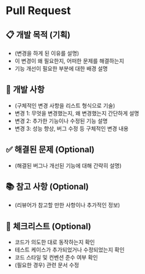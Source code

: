 # Pull Request

## 📋 개발 목적 (기획)

- (변경을 하게 된 이유를 설명)
- 이 변경이 왜 필요한지, 어떠한 문제를 해결하는지
- 기능 개선이 필요한 부분에 대한 배경 설명

## 📌 개발 사항

- (구체적인 변경 사항을 리스트 형식으로 기술)
- 변경 1: 무엇을 변경했는지, 왜 변경했는지 간단하게 설명
- 변경 2: 추가한 기능이나 수정된 기능 설명
- 변경 3: 성능 향상, 버그 수정 등 구체적인 변경 내용

## ✅ 해결된 문제 (Optional)

- (해결된 버그나 개선된 기능에 대해 간략히 설명)

## 📚 참고 사항 (Optional)

- (리뷰어가 참고할 만한 사항이나 추가적인 정보)

## 🚨 체크리스트 (Optional)

- 코드가 의도한 대로 동작하는지 확인
- 테스트 케이스가 추가되었거나 수정되었는지 확인
- 코드 스타일 및 컨벤션 준수 여부 확인
- (필요한 경우) 관련 문서 수정

